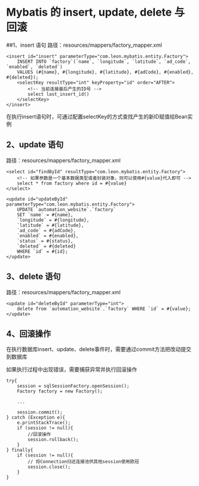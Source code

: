 # Mybatis 的 insert, update, delete 与回滚

##1、insert 语句
路径：resources/mappers/factory_mapper.xml

    <insert id="insert" parameterType="com.leon.mybatis.entity.Factory">
        INSERT INTO `factory`(`name`, `longitude`, `latitude`, `ad_code`, `enabled`, `deleted`)
        VALUES (#{name}, #{longitude}, #{latitude}, #{adCode}, #{enabled}, #{deleted});
        <selectKey resultType="int" keyProperty="id" order="AFTER">
            <!-- 当前连接最后产生的ID号 -->
            select last_insert_id()
        </selectKey>
    </insert>

在执行insert语句时，可通过配置selectKey的方式查找产生的新ID赋值给Bean实例
    
## 2、update 语句
路径：resources/mappers/factory_mapper.xml
 
    <select id="findById" resultType="com.leon.mybatis.entity.Factory">
        <!-- 如果参数是一个基本数据类型或者封装对象，则可以使用#{value}代入即可 -->
        select * from factory where id = #{value}
    </select>

    <update id="updateById" parameterType="com.leon.mybatis.entity.Factory">
        UPDATE `automation_website`.`factory`
        SET `name` = #{name},
        `longitude` = #{longitude},
        `latitude` = #{latitude},
        `ad_code` = #{adCode},
        `enabled` = #{enabled},
        `status` = #{status},
        `deleted` = #{deleted}
        WHERE `id` = #{id};
    </update>
    
## 3、delete 语句
路径：resources/mappers/factory_mapper.xml

    <update id="deleteById" parameterType="int">
        delete from `automation_website`.`factory` WHERE `id` = #{value};
    </update>

## 4、回滚操作
在执行数据库insert、update、delete事件时，需要通过commit方法把改动提交到数据库

如果执行过程中出现错误，需要捕获异常并执行回滚操作

    try{
        session = sqlSessionFactory.openSession();
        Factory factory = new Factory();
        
        ...
        
        session.commit();
    } catch (Exception e){
        e.printStackTrace();
        if (session != null){
            //回滚操作
            session.rollback();
        }
    } finally{
        if (session != null){
            // 将Connection归还连接池供其他session使用欧冠
            session.close();
        }
    }